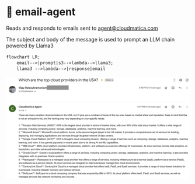 # 🤖 email-agent

Reads and responds to emails sent to agent@cloudmatica.com

The subject and body of the message is used to prompt an LLM chain powered by Llama3

```mermaid
flowchart LR;
    email-->|prompt|s3-->lambda-->llama3;
    llama3 -->lambda-->|response|email
```


<img src="media/email-conversation.png">
